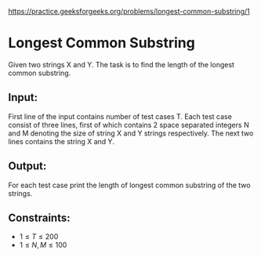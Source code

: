 https://practice.geeksforgeeks.org/problems/longest-common-substring/1

# Longest Common Substring

Given two strings X and Y. The task is to find the length of the longest common
substring.

## Input:

First line of the input contains number of test cases T. Each test case consist
of three lines, first of which contains 2 space separated integers N and M
denoting the size of string X and Y strings respectively. The next two lines
contains the string X and Y.

## Output:

For each test case print the length of longest  common substring of the two
strings.

## Constraints:

- $1 \leq T \leq 200$
- $1 \leq N, M \leq 100$
